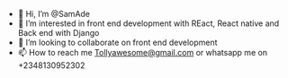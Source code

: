 - 👋 Hi, I’m @SamAde
- 👀 I’m interested in front end development with REact, React native and Back end with Django 
- 💞️ I’m looking to collaborate on front end development
- 📫 How to reach me Tollyawesome@gmail.com or whatsapp me on +2348130952302

<!---
SamAde85/SamAde85 is a ✨ special ✨ repository because its `README.md` (this file) appears on your GitHub profile.
You can click the Preview link to take a look at your changes.
--->
